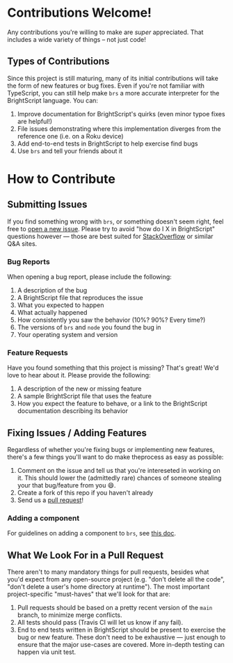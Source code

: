# Contributions Welcome!

Any contributions you're willing to make are _super_ appreciated. That includes a wide variety of things &ndash; not just code!

## Types of Contributions

Since this project is still maturing, many of its initial contributions will take the form of new features or bug fixes. Even if you're not familiar with TypeScript, you can still help make `brs` a more accurate interpreter for the BrightScript language. You can:

1. Improve documentation for BrightScript's quirks (even minor typoe fixes are helpful!)
2. File issues demonstrating where this implementation diverges from the reference one (i.e. on a Roku device)
3. Add end-to-end tests in BrightScript to help exercise find bugs
4. Use `brs` and tell your friends about it

# How to Contribute

## Submitting Issues

If you find something wrong with `brs`, or something doesn't seem right, feel free to [open a new issue](https://github.com/sjbarag/brs/issues/new). Please try to avoid "how do I X in BrightScript" questions however &mdash; those are best suited for [StackOverflow](https://stackoverflow.com) or similar Q&A sites.

### Bug Reports

When opening a bug report, please include the following:

1. A description of the bug
1. A BrightScript file that reproduces the issue
1. What you expected to happen
1. What actually happened
1. How consistently you saw the behavior (10%? 90%? Every time?)
1. The versions of `brs` and `node` you found the bug in
1. Your operating system and version

### Feature Requests

Have you found something that this project is missing? That's great! We'd love to hear about it. Please provide the following:

1. A description of the new or missing feature
1. A sample BrightScript file that uses the feature
1. How you expect the feature to behave, or a link to the BrightScript documentation describing its behavior

## Fixing Issues / Adding Features

Regardless of whether you're fixing bugs or implementing new features, there's a few things you'll want to do make theprocess as easy as possible:

1. Comment on the issue and tell us that you're intereseted in working on it. This should lower the (admittedly rare) chances of someone stealing your that bug/feature from you :smile:.
1. Create a fork of this repo if you haven't already
1. Send us a [pull request](https://github.com/sjbarag/brs/pulls)!

### Adding a component

For guidelines on adding a component to `brs`, see [this doc](docs/AddingComponents.md).

## What We Look For in a Pull Request

There aren't to many mandatory things for pull requests, besides what you'd expect from any open-source project (e.g. "don't delete all the code", "don't delete a user's home directory at runtime"). The most important project-specific "must-haves" that we'll look for that are:

1. Pull requests should be based on a pretty recent version of the `main` branch, to minimize merge conflicts.
1. All tests should pass (Travis CI will let us know if any fail).
1. End to end tests written in BrightScript should be present to exercise the bug or new feature. These don't need to be exhaustive &mdash; just enough to ensure that the major use-cases are covered. More in-depth testing can happen via unit test.
